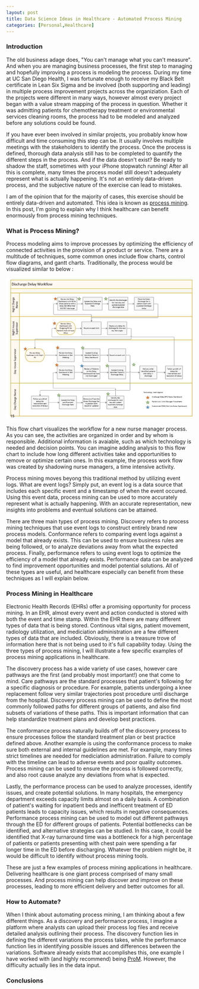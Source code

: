 ```yaml
---
layout: post
title: Data Science Ideas in Healthcare - Automated Process Mining
categories: [Personal,Healthcare]
---
```


### Introduction

The old business adage does, "You can't manage what you can't measure".  And when you are managing business processes, the first step to managing and hopefully improving a process is modeling the process.  During my time at UC San Diego Health, I was fortunate enough to receive my Black Belt certificate in Lean Six Sigma and be involved (both supporting and leading) in multiple process improvement projects across the organiziation.  Each of the projects were different in many ways, however almost every project began with a value stream mapping of the process in question.  Whether it was admitting patients for chemotherapy treatment or environmental services cleaning rooms, the process had to be modeled and analyzed before any solutions could be found.  

If you have ever been involved in similar projects, you probably know how difficult and time consuming this step can be.  It usually involves multiple meetings with the stakeholders to identify the process. Once the process is defined, thorough data analysis still has to be completed to quantify the different steps in the process.  And if the data doesn't exist?  Be ready to shadow the staff, sometimes with your iPhone stopwatch running!  After all this is complete, many times the process model still doesn't adequalety represent what is actually happening.  It's not an entirely data-driven process, and the subjective nature of the exercise can lead to mistakes.  

I am of the opinion that for the majority of cases, this exercise should be entirely data-driven and automated. This idea is known as [process mining](https://en.wikipedia.org/wiki/Process_mining).  In this post, I'm going to explain why I think healthcare can benefit enormously from process mining techniques.    

### What is Process Mining?

Process modeling aims to improve processes by optimizing the efficiency of connected activities in the provision of a product or service. There are a multitude of techniques, some common ones include flow charts, control flow diagrams, and gantt charts. Traditionally, the process would be visualized similar to below :

<img src="/images/delay_pic.PNG" alt="Discharge Delay Workflow"/>

This flow chart visualizes the workflow for a new nurse manager process.  As you can see, the activities are organized in order and by whom is responsible. Additional information is avaiable, such as which technology is needed and decision points.  You can imagine adding analysis to this flow chart to include how long different activities take and opportunities to remove or optimize certain ones.  In this example, the process work flow was created by shadowing nurse managers, a time intensive activity.  

Process mining moves beyong this traditional method by utilizing event logs.  What are event logs? Simply put, an event log is a data source that includes each specific event and a timestamp of when the event occured.  Using this event data, process mining can be used to more accurately represent what is actually happening.  With an accurate representation, new insights into problems and eventual solutions can be attained. 

There are three main types of process mining.  Discovery refers to process mining techniques that use event logs to construct entirely brand new process models. Conformance refers to comparing event logs against a model that already exists. This can be used to ensure business rules are being followed, or to analyze deviations away from what the expected process.  Finally, performance refers to using event logs to optimize the efficiency of a model that already exists.  Performance data can be analyzed to find improvement opportunities and model potential solutions.  All of these types are useful, and healthcare especially can benefit from these techniques as I will explain below. 

### Process Mining in Healthcare

Electronic Health Records (EHRs) offer a promising opportunity for process mining.  In an EHR, almost every event and action conducted is stored with both the event and time stamp.  Within the EHR there are many different types of data that is being stored.  Continous vital signs, patient movement, radiology utilization, and mediciation administration are a few different types of data that are included.  Obviously, there is a treasure trove of information here that is not being used to it's full capability today. Using the three types of process mining, I will illustrate a few specific examples of process mining applications in healthcare.  

The discovery process has a wide variety of use cases, however care pathways are the first (and probably most important!) one that come to mind.  Care pathways are the standard processes that patient's following for a specific diagnosis or procedure. For example, patients undergoing a knee replacement follow very similar trajectories post procedure until discharge from the hospital.  Discovery process mining can be used to define the most commonly followed paths for different groups of patients, and also find subsets of variations of these paths.  This is important information that can help standardize treatment plans and develop best practices. 

The conformance process naturally builds off of the discovery process to ensure processes follow the standard treatment plan or best practice defined above.  Another example is using the conformance process to make sure both external and internal guidelines are met.  For example, many times strict timelines are needed for mediciation administration.  Failure to comply with the timeline can lead to adverse events and poor quality outcomes.  Process mining can be used to ensure the process is followed correctly, and also root cause analyze any deviations from what is expected. 

Lastly, the performance process can be used to analyze processes, identify issues, and create potential solutions.  In many hospitals, the emergency department exceeds capacity limits almost on a daily basis.  A combination of patient's waiting for inpatient beds and inefficent treatment of ED patients leads to capacity issues, which results in negative consequences.  Performance process mining can be used to model out different pathways through the ED for different groups of patients.  Potential bottlenecks can be identified, and alternative strategies can be studied.  In this case, it could be identified that X-ray turnaround time was a bottleneck for a high percentage of patients or patients presenting with chest pain were spending a far longer time in the ED before discharging.  Whatever the problem might be, it would be difficult to identify without process mining tools. 

These are just a few examples of process mining applications in healthcare. Delivering healthcare is one giant process comprised of many small processes.  And process mining can help discover and improve on these processes, leading to more efficient delivery and better outcomes for all. 

### How to Automate?

When I think about automating process mining, I am thinking about a few different things.  As a discovery and performance process, I imagine a platform where analysts can upload their process log files and receive detailed analysis outlining their process.  The discovery function lies in defining the different variations the process takes, while the performance function lies in identifying possible issues and differences between the variations.  Software already exists that accomplishes this, one example I have worked with (and highly recommend) being [ProM](https://www.promtools.org/doku.php).  However, the difficulty actually lies in the data input.  

### Conclusions


